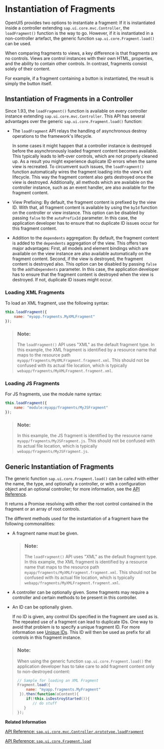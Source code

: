 <!-- loio04129b2798c447368f4c8922c3c33cd7 -->

# Instantiation of Fragments

OpenUI5 provides two options to instantiate a fragment: If it is instantiated inside a controller extending `sap.ui.core.mvc.Controller`, the `loadFragment()` function is the way to go. However, if it is instantiated in a non-controller artefact, the generic function `sap.ui.core.Fragment.load()` can be used.

When comparing fragments to views, a key difference is that fragments are no controls. Views are control instances with their own HTML, properties, and the ability to contain other controls. In contrast, fragments consist solely of their content.

For example, if a fragment containing a button is instantiated, the result is simply the button itself.



<a name="loio04129b2798c447368f4c8922c3c33cd7__section_lby_wsx_lqb"/>

## Instantiation of Fragments in a Controller

Since 1.93, the `loadFragment()` function is available on every controller instance extending `sap.ui.core.mvc.Controller`. This API has several advantages over the generic `sap.ui.core.Fragment.load()` function:

-   The `loadFragment` API relays the handling of asynchronous destroy operations to the framework's lifecycle.

    In some cases it might happen that a controller instance is destroyed before the asynchronously loaded fragment content becomes available. This typically leads to left-over controls, which are not properly cleaned up. As a result you might experience duplicate ID errors when the same view is recreated. To circumvent such issues, the `loadFragment()` function automatically wires the fragment loading into the view's exit lifecycle. This way the fragment content also gets destroyed once the view is destroyed. Additionally, all methods which are available on the controller instance, such as an event handler, are also available for the fragment content.

-   View Prefixing: By default, the fragment content is prefixed by the view ID. With that, all fragment content is available by using the `byId` function on the controller or view instance. This option can be disabled by passing `false` to the `autoPrefixId` parameter. In this case, the application developer has to ensure that no duplicate ID issues occur for this fragment content.

-   Addition to the `dependents` aggregation: By default, the fragment content is added to the `dependents` aggregation of the view. This offers two major advantages: First, all models and element bindings which are available on the view instance are also available automatically on the fragment content. Second, if the view is destroyed, the fragment content is destroyed also. This option can be disabled by passing `false` to the `addToDependents` parameter. In this case, the application developer has to ensure that the fragment content is destroyed when the view is destroyed. If not, duplicate ID issues might occur.




### Loading XML Fragments

To load an XML fragment, use the following syntax:

```js
this.loadFragment({
    name: "myapp.fragments.MyXMLFragment"
});
```

> ### Note:  
> The `loadFragment()` API uses "XML" as the default fragment type. In this example, the XML fragment is identified by a resource name that maps to the resource path `myapp/fragments/MyXMLFragment.fragment.xml`. This should not be confused with its actual file location, which is typically `webapp/fragments/MyXMLFragment.fragment.xml`.



### Loading JS Fragments

For JS fragments, use the module name syntax:

```js
this.loadFragment({
    name: "module:myapp/fragments/MyJSFragment"
});
```

> ### Note:  
> In this example, the JS fragment is identified by the resource name `myapp/fragments/MyJSFragment.js`. This should not be confused with its actual file location, which is typically `webapp/fragments/MyJSFragment.js`.



<a name="loio04129b2798c447368f4c8922c3c33cd7__section_wcr_5sx_lqb"/>

## Generic Instantiation of Fragments

The generic function `sap.ui.core.Fragment.load()` can be called with either the name, the type, and optionally a controller, or with a configuration object and an optional controller; for more information, see the [API Reference](https://ui5.sap.com/#/api/sap.ui.core.Fragment/methods/sap.ui.core.Fragment.load). 

It returns a Promise resolving with either the root control contained in the fragment or an array of root controls.

The different methods used for the instantiation of a fragment have the following commonalities:

-   A fragment name must be given.

    > ### Note:  
    > The `loadFragment()` API uses "XML" as the default fragment type. In this example, the XML fragment is identified by a resource name that maps to the resource path `myapp/fragments/MyXMLFragment.fragment.xml`. This should not be confused with its actual file location, which is typically `webapp/fragments/MyXMLFragment.fragment.xml`.

-   A controller can be optionally given. Some fragments may require a controller and certain methods to be present in this controller.
-   An ID can be optionally given.

    If no ID is given, any control IDs specified in the fragment are used as is. The repeated use of a fragment can lead to duplicate IDs. One way to avoid that problem is to specify a unique fragment ID. For more information see [Unique IDs](unique-ids-5da591c.md). This ID will then be used as prefix for all controls in this fragment instance.


> ### Note:  
> When using the generic function `sap.ui.core.Fragment.load()` the application developer has to take care to add fragment content only to non-destroyed content:
> 
> ```js
> // Sample for loading an XML Fragment
> Fragment.load({
>     name: "myapp.fragments.MyFragment"
>  }).then(function(oContent){
>     if(!this.isDestroyStarted()){
>        // do stuff
>    }
> });
> ```

**Related Information**  


[API Reference: `sap.ui.core.mvc.Controller.prototype.loadFragment`](https://ui5.sap.com/#/api/sap.ui.core.mvc.Controller/methods/loadFragment)

[API Reference: `sap.ui.core.Fragment.load`](https://ui5.sap.com/#/api/sap.ui.core.Fragment/methods/sap.ui.core.Fragment.load)

